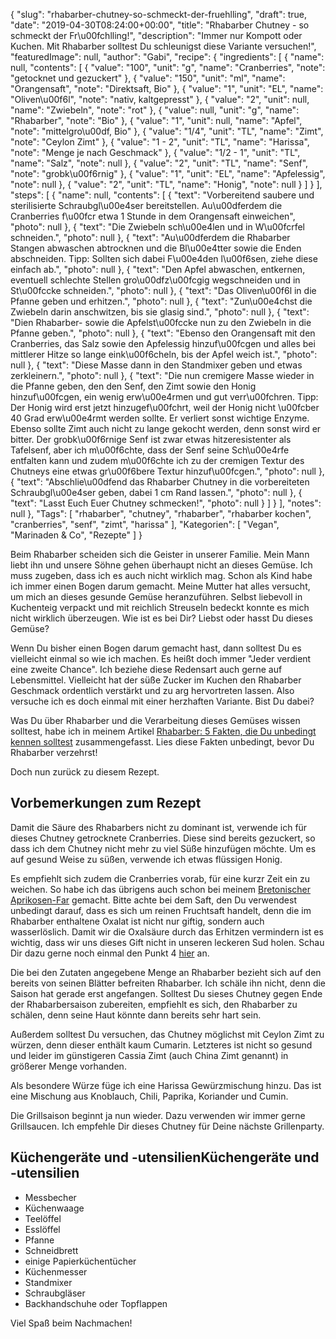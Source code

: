 {
    "slug": "rhabarber-chutney-so-schmeckt-der-fruehlling",
    "draft": true,
    "date": "2019-04-30T08:24:00+00:00",
    "title": "Rhabarber Chutney  - so schmeckt der Fr\u00fchlling!",
    "description": "Immer nur Kompott oder Kuchen. Mit Rhabarber solltest Du schleunigst diese Variante versuchen!",
    "featuredImage": null,
    "author": "Gabi",
    "recipe": {
        "ingredients": [
            {
                "name": null,
                "contents": [
                    {
                        "value": "100",
                        "unit": "g",
                        "name": "Cranberries",
                        "note": "getocknet und gezuckert"
                    },
                    {
                        "value": "150",
                        "unit": "ml",
                        "name": "Orangensaft",
                        "note": "Direktsaft, Bio"
                    },
                    {
                        "value": "1",
                        "unit": "EL",
                        "name": "Oliven\u00f6l",
                        "note": "nativ, kaltgepresst"
                    },
                    {
                        "value": "2",
                        "unit": null,
                        "name": "Zwiebeln",
                        "note": "rot"
                    },
                    {
                        "value": null,
                        "unit": "g",
                        "name": "Rhabarber",
                        "note": "Bio"
                    },
                    {
                        "value": "1",
                        "unit": null,
                        "name": "Apfel",
                        "note": "mittelgro\u00df, Bio"
                    },
                    {
                        "value": "1\/4",
                        "unit": "TL",
                        "name": "Zimt",
                        "note": "Ceylon Zimt"
                    },
                    {
                        "value": "1 - 2",
                        "unit": "TL",
                        "name": "Harissa",
                        "note": "Menge je nach Geschmack"
                    },
                    {
                        "value": "1\/2 - 1",
                        "unit": "TL",
                        "name": "Salz",
                        "note": null
                    },
                    {
                        "value": "2",
                        "unit": "TL",
                        "name": "Senf",
                        "note": "grobk\u00f6rnig"
                    },
                    {
                        "value": "1",
                        "unit": "EL",
                        "name": "Apfelessig",
                        "note": null
                    },
                    {
                        "value": "2",
                        "unit": "TL",
                        "name": "Honig",
                        "note": null
                    }
                ]
            }
        ],
        "steps": [
            {
                "name": null,
                "contents": [
                    {
                        "text": "Vorbereitend saubere und sterilisierte Schraubgl\u00e4ser bereitstellen. Au\u00dferdem die Cranberries f\u00fcr etwa 1 Stunde in dem Orangensaft einweichen",
                        "photo": null
                    },
                    {
                        "text": "Die Zwiebeln sch\u00e4len und in W\u00fcrfel schneiden.",
                        "photo": null
                    },
                    {
                        "text": "Au\u00dferdem die  Rhabarber Stangen abwaschen abtrocknen und die Bl\u00e4tter sowie die Enden abschneiden. Tipp: Sollten sich dabei F\u00e4den l\u00f6sen, ziehe diese einfach ab.",
                        "photo": null
                    },
                    {
                        "text": "Den Apfel abwaschen, entkernen, eventuell schlechte Stellen gro\u00dfz\u00fcgig wegschneiden und in St\u00fccke schneiden.",
                        "photo": null
                    },
                    {
                        "text": "Das Oliven\u00f6l in die Pfanne geben und erhitzen.",
                        "photo": null
                    },
                    {
                        "text": "Zun\u00e4chst die Zwiebeln darin anschwitzen, bis sie glasig sind.",
                        "photo": null
                    },
                    {
                        "text": "Dien Rhabarber- sowie die Apfelst\u00fccke nun zu den Zwiebeln in die Pfanne geben.",
                        "photo": null
                    },
                    {
                        "text": "Ebenso den Orangensaft mit den Cranberries, das Salz sowie den Apfelessig hinzuf\u00fcgen und alles bei mittlerer Hitze so lange eink\u00f6cheln, bis der Apfel weich ist.",
                        "photo": null
                    },
                    {
                        "text": "Diese Masse dann in den Standmixer geben und etwas zerkleinern.",
                        "photo": null
                    },
                    {
                        "text": "Die nun cremigere Masse wieder in die Pfanne geben, den den Senf, den Zimt sowie den Honig hinzuf\u00fcgen, ein wenig erw\u00e4rmen und gut verr\u00fchren. Tipp: Der Honig wird erst jetzt hinzugef\u00fchrt, weil der Honig nicht \u00fcber 40 Grad erw\u00e4rmt werden sollte. Er verliert sonst wichtige Enzyme. Ebenso sollte Zimt auch nicht zu lange gekocht werden, denn sonst wird er bitter. Der grobk\u00f6rnige Senf ist zwar etwas hitzeresistenter als Tafelsenf, aber ich m\u00f6chte, dass der Senf seine Sch\u00e4rfe entfalten kann und zudem m\u00f6chte ich zu der cremigen Textur des Chutneys eine etwas gr\u00f6bere Textur hinzuf\u00fcgen.",
                        "photo": null
                    },
                    {
                        "text": "Abschlie\u00dfend das Rhabarber Chutney in die vorbereiteten Schraubgl\u00e4ser geben, dabei 1 cm Rand lassen.",
                        "photo": null
                    },
                    {
                        "text": "Lasst Euch Euer Chutney schmecken!",
                        "photo": null
                    }
                ]
            }
        ],
        "notes": null
    },
    "Tags": [
        "rhabarber",
        "chutney",
        "rhabarber",
        "rhabarber kochen",
        "cranberries",
        "senf",
        "zimt",
        "harissa"
    ],
    "Kategorien": [
        "Vegan",
        "Marinaden & Co",
        "Rezepte"
    ]
}

Beim Rhabarber scheiden sich die Geister in unserer Familie. Mein Mann liebt ihn und unsere Söhne gehen überhaupt nicht an dieses Gemüse. Ich muss zugeben, dass ich es auch nicht wirklich mag. Schon als Kind habe ich immer einen Bogen darum gemacht. Meine Mutter hat alles versucht, um mich an dieses gesunde Gemüse heranzuführen. Selbst liebevoll in Kuchenteig verpackt und mit reichlich Streuseln bedeckt konnte es mich nicht wirklich überzeugen. Wie ist es bei Dir? Liebst oder hasst Du dieses Gemüse?

Wenn Du bisher einen Bogen darum gemacht hast, dann solltest Du es vielleicht einmal so wie ich machen. Es heißt doch immer "Jeder verdient eine zweite Chance". Ich beziehe diese Redensart auch gerne auf Lebensmittel. Vielleicht hat der süße Zucker im Kuchen den Rhabarber Geschmack ordentlich verstärkt und zu arg hervortreten lassen. Also versuche ich es doch einmal mit einer herzhaften Variante. Bist Du dabei?

Was Du über Rhabarber und die Verarbeitung dieses Gemüses wissen solltest, habe ich in meinem Artikel [Rhabarber: 5 Fakten, die Du unbedingt kennen solltest](https://kochfokus.de/artikel/rhabarber-5-fakten-die-du-unbedingt-kennen-solltest/ "Rhabarber: 5 Fakten, die Du unbedingt kennen solltest") zusammengefasst. Lies diese Fakten unbedingt, bevor Du Rhabarber verzehrst!

Doch nun zurück zu diesem Rezept.

## Vorbemerkungen zum Rezept

Damit die Säure des Rhabarbers nicht zu dominant ist, verwende ich für dieses Chutney getrocknete Cranberries. Diese sind bereits gezuckert, so dass ich dem Chutney nicht mehr zu viel Süße hinzufügen möchte. Um es auf gesund Weise zu süßen, verwende ich etwas flüssigen Honig.

Es empfiehlt sich zudem die Cranberries vorab, für eine kurzr Zeit ein zu weichen. So habe ich das übrigens auch schon bei meinem [Bretonischer Aprikosen-Far](https://kochfokus.de/artikel/bretonischer-aprikosen-far/ "Bretonischer Aprikosen-Far") gemacht. Bitte achte bei dem Saft, den Du verwendest unbedingt darauf, dass es sich um reinen Fruchtsaft handelt, denn die im Rhabarber enthaltene Oxalat ist nicht nur giftig, sondern auch wasserlöslich. Damit wir die Oxalsäure durch das Erhitzen vermindern ist es wichtig, dass wir uns dieses Gift nicht in unseren leckeren Sud holen. Schau Dir dazu gerne noch einmal den Punkt 4 [hier](https://kochfokus.de/artikel/rhabarber-5-fakten-die-du-unbedingt-kennen-solltest/ "hier") an.

Die bei den Zutaten angegebene Menge an Rhabarber bezieht sich auf den bereits von seinen Blätter befreiten Rhabarber. Ich schäle ihn nicht, denn die Saison hat gerade erst angefangen. Solltest Du sieses Chutney gegen Ende der Rhabarbersaison zubereiten, empfiehlt es sich, den Rhabarber zu schälen, denn seine Haut könnte dann bereits sehr hart sein.

Außerdem solltest Du versuchen, das Chutney möglichst mit Ceylon Zimt zu würzen, denn dieser enthält kaum Cumarin. Letzteres ist nicht so gesund und leider im günstigeren Cassia Zimt (auch China Zimt genannt) in größerer Menge vorhanden.

Als besondere Würze füge ich eine Harissa Gewürzmischung hinzu. Das ist eine Mischung aus Knoblauch, Chili, Paprika, Koriander und Cumin.

Die Grillsaison beginnt ja nun wieder. Dazu verwenden wir immer gerne Grillsaucen. Ich empfehle Dir dieses Chutney für Deine  nächste Grillenparty.

## Küchengeräte und -utensilienKüchengeräte und -utensilien

- Messbecher
- Küchenwaage
- Teelöffel
- Esslöffel
- Pfanne
- Schneidbrett
- einige Papierküchentücher
- Küchenmesser
- Standmixer
- Schraubgläser
- Backhandschuhe oder Topflappen

Viel Spaß beim Nachmachen!